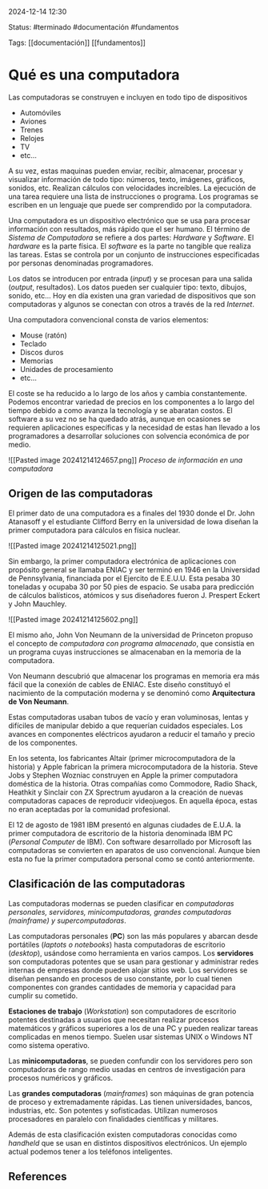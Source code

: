 
2024-12-14 12:30

Status: #terminado #documentación #fundamentos 

Tags: [[documentación]] [[fundamentos]]
# Qué es una computadora

Las computadoras se construyen e incluyen en todo tipo de dispositivos

- Automóviles
- Aviones
- Trenes
- Relojes
- TV
- etc...

A su vez, estas maquinas pueden enviar, recibir, almacenar, procesar y visualizar información de todo tipo: números, texto, imágenes, gráficos, sonidos, etc. Realizan cálculos con velocidades increíbles. La ejecución de una tarea requiere una lista de instrucciones o programa. Los programas se escriben en un lenguaje que puede ser comprendido por la computadora.

Una computadora es un dispositivo electrónico que se usa para procesar información con resultados, más rápido que el ser humano. El término de *Sistema de Computadora* se refiere a dos partes: *Hardware* y *Software*. El *hardware* es la parte física. El *software* es la parte no tangible que realiza las tareas. Estas se controla por un conjunto de instrucciones especificadas por personas denominadas programadores.

Los datos se introducen por entrada (*input*) y se procesan para una salida (*output*, resultados). Los datos pueden ser cualquier tipo: texto, dibujos, sonido, etc... Hoy en día existen una gran variedad de dispositivos que son computadoras y algunos se conectan con otros a través de la red *Internet*.

Una computadora convencional consta de varios elementos:

- Mouse (ratón)
- Teclado
- Discos duros
- Memorias
- Unidades de procesamiento
- etc...

El coste se ha reducido a lo largo de los años y cambia constantemente. Podemos encontrar variedad de precios en los componentes a lo largo del tiempo debido a como avanza la tecnología y se abaratan costos. El software a su vez no se ha quedado atrás, aunque en ocasiones se requieren aplicaciones específicas y la necesidad de estas han llevado a los programadores a desarrollar soluciones con solvencia económica de por medio.

![[Pasted image 20241214124657.png]]
*Proceso de información en una computadora*

## Origen de las computadoras

El primer dato de una computadora es a finales del 1930 donde el Dr. John Atanasoff y el estudiante Clifford Berry en la universidad de Iowa diseñan la primer computadora para cálculos en física nuclear.

![[Pasted image 20241214125021.png]]

Sin embargo, la primer computadora electrónica de aplicaciones con propósito general se llamaba ENIAC y ser terminó en 1946 en la Universidad de Pennsylvania, financiada por el Ejercito de E.E.U.U. Esta pesaba 30 toneladas y ocupaba 30 por 50 pies de espacio. Se usaba para predicción de cálculos balísticos, atómicos y sus diseñadores fueron J. Prespert Eckert y John Mauchley.

![[Pasted image 20241214125602.png]]

El mismo año, John Von Neumann de la universidad de Princeton propuso el concepto de *computadora con programa almacenado*, que consistía en un programa cuyas instrucciones se almacenaban en la memoria de la computadora.

Von Neumann descubrió que almacenar los programas en memoria era más fácil que la conexión de cables de ENIAC. Este diseño constituyó el nacimiento de la computación moderna y se denominó como **Arquitectura de Von Neumann**.

Estas computadoras usaban tubos de vacío y eran voluminosas, lentas y difíciles de manipular debido a que requerían cuidados especiales. Los avances en componentes eléctricos ayudaron a reducir el tamaño y precio de los componentes.

En los setenta, los fabricantes Altair (primer microcomputadora de la historia) y Apple fabrican la primera microcomputadora de la historia. Steve Jobs y Stephen Wozniac construyen en Apple la primer computadora doméstica de la historia. Otras compañías como Commodore, Radio Shack, Heathkit y Sinclair con ZX Sprectrum ayudaron a la creación de nuevas computadoras capaces de reproducir videojuegos. En aquella época, estas no eran aceptadas por la comunidad profesional.

El 12 de agosto de 1981 IBM presentó en algunas ciudades de E.U.A. la primer computadora de escritorio de la historia denominada IBM PC (*Personal Computer* de IBM). Con software desarrollado por Microsoft las computadoras se convierten en aparatos de uso convencional. Aunque bien esta no fue la primer computadora personal como se contó anteriormente.

## Clasificación de las computadoras

Las computadoras modernas se pueden clasificar en *computadoras personales, servidores, minicomputadoras, grandes computadoras (mainframe) y supercomputadoras*.

Las computadoras personales (**PC**) son las más populares y abarcan desde portátiles (*laptots o notebooks*) hasta computadoras de escritorio (*desktop*), usándose como herramienta en varios campos. Los **servidores** son computadoras potentes que se usan para gestionar y administrar redes internas de empresas donde pueden alojar sitios web. Los servidores se diseñan pensando en procesos de uso constante, por lo cual tienen componentes con grandes cantidades de memoria y capacidad para cumplir su cometido.

**Estaciones de trabajo** (*Workstation*) son computadores de escritorio potentes destinadas a usuarios que necesitan realizar procesos matemáticos y gráficos superiores a los de una PC y pueden realizar tareas complicadas en menos tiempo. Suelen usar sistemas UNIX o Windows NT como sistema operativo.

Las **minicomputadoras**, se pueden confundir con los servidores pero son computadoras de rango medio usadas en centros de investigación para procesos numéricos y gráficos.

Las **grandes computadoras** (*mainframes*) son máquinas de gran potencia de proceso y extremadamente rápidas. Las tienen universidades, bancos, industrias, etc. Son potentes y sofisticadas. Utilizan numerosos procesadores en paralelo con finalidades científicas y militares.  

Además de esta clasificación existen computadoras conocidas como *handheld* que se usan en distintos dispositivos electrónicos. Un ejemplo actual podemos tener a los teléfonos inteligentes.
## References
